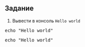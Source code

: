 ## Задание

1. Вывести в консоль `Hello world`
<pre class="file" data-filename="./00.sh" data-target="insert" data-marker="#11111111111">
echo "Hello world"
</pre>

<pre class="file" data-filename="./00.sh" data-target="append">
echo "Hello world"
</pre>